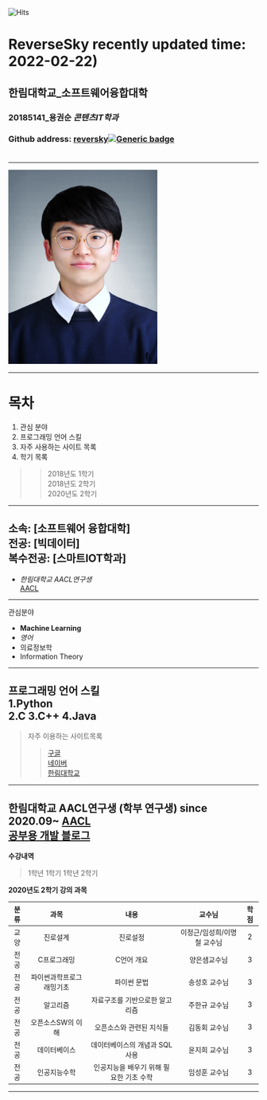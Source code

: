 ![Hits](https://hits.seeyoufarm.com/api/count/incr/badge.svg?url=https://github.com/reversesky)
# ReverseSky recently updated time: 2022-02-22)
## 한림대학교_소프트웨어융합대학
### 20185141_용권순 *콘텐츠IT학과*
### Github address: [reversky][github][![Generic badge](https://img.shields.io/badge/github-go-blue?logo=github)](https://github.com/reversesky)<br><br>
------
<img src ="200kb_2.jpg"  alt="YKS" height="390" width="300">   
<!이미지를 삽입하는 방법, height는 세로를 width는 높이를 나타낸다. >


******  
# 목차
1. 관심 분야
2. 프로그래밍 언어 스킬
3. 자주 사용하는 사이트 목록
4. 학기 목록
>>2018년도 1학기  
>>2018년도 2학기  
>>2020년도 2학기  
*******  
소속: [소프트웨어 융합대학]   
전공: [빅데이터]    
복수전공: [스마트IOT학과]   
--------------
* *한림대학교 AACL연구생*  
[AACL][aacl]
-----------
관심분야   
* **Machine Learning**   
* *영어*
* 의료정보학  
* Information Theory
--------
 프로그래밍 언어 스킬    
1.Python  
2.C
3.C++
4.Java    
------
>자주 이용하는 사이트목록 
>> [구글][google]   
>> [네이버][naver]   
>> [한림대학교][hallym]   
--------
한림대학교 AACL연구생 (학부 연구생) since 2020.09~
[AACL][aacl]  
[공부용 개발 블로그](https://velog.io/@reversesky)
---------

**수강내역**
> 1학년 1학기
> 1학년 2학기

**2020년도 2학기 강의 과목**   

|분류|과목|내용|교수님|학점|
|:---:|:---:|:---:|:---:|:---:|
|교양|진로설계|진로설정|이정근/임성희/이명철 교수님|2|
|전공|C프로그래밍|C언어 개요|양은샘교수님|3|
|전공|파이썬과학프로그래밍기초|파이썬 문법|송성호 교수님|3|
|전공|알고리즘|자료구조를 기반으로한 알고리즘|주한규 교수님|3|
|전공|오픈소스SW의 이해|오픈소스와 관련된 지식들|김동회 교수님|3|
|전공|데이터베이스|데이터베이스의 개념과 SQL사용|윤지희 교수님|3|
|전공|인공지능수학|인공지능을 배우기 위해 필요한 기초 수학|임성훈 교수님|3|   
------------



     
     
[aacl]:https://sites.google.com/view/ai-comm-lab/home
[github]: http://github.com/reversesky  
[google]: http://www.google.com  
[naver]: http://www.naver.com   
[hallym]: http://www.hallym.ac.kr  
[elllo]: https://www.elllo.org/index.htm
